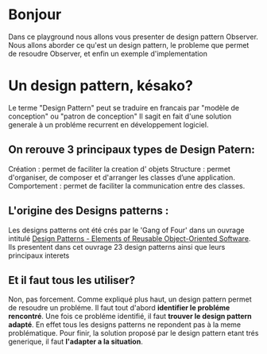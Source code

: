 # Bonjour

Dans ce playground nous allons vous presenter de design pattern Observer. Nous allons aborder ce qu'est un design pattern, le probleme que permet de resoudre Observer, et enfin un exemple d'implementation

# Un design pattern, késako?

Le terme "Design Pattern" peut se traduire en francais par "modèle de conception" ou "patron de conception" 
Il sagit en fait d'une solution generale à un probléme recurrent en développement logiciel.

## On rerouve 3 principaux types de Design Patern:

Création : permet de faciliter la creation d' objets
Structure : permet d'organiser, de composer et d'arranger les classes d’une application.
Comportement : permet de faciliter la communication entre des classes.

## L'origine des Designs patterns : 

Les designs patterns ont été crés par le 'Gang of Four' dans un ouvrage intitulé [Design Patterns - Elements of Reusable Object-Oriented Software](https://www.amazon.com/Design-Patterns-Elements-Reusable-Object-Oriented/dp/0201633612). 
Ils presentent dans cet ouvrage 23 design patterns ainsi que leurs principaux interets

## Et il faut tous les utiliser?

Non, pas forcement. Comme expliqué plus haut, un design pattern permet de resoudre un probléme. Il faut tout d'abord **identifier le probléme rencontré**. 
Une fois ce probléme identifié, il faut **trouver le design pattern adapté**. En effet tous les designs patterns ne repondent pas à la meme problématique.
Pour finir, la solution proposé par le design pattern etant trés generique, il faut **l'adapter a la situation**.



